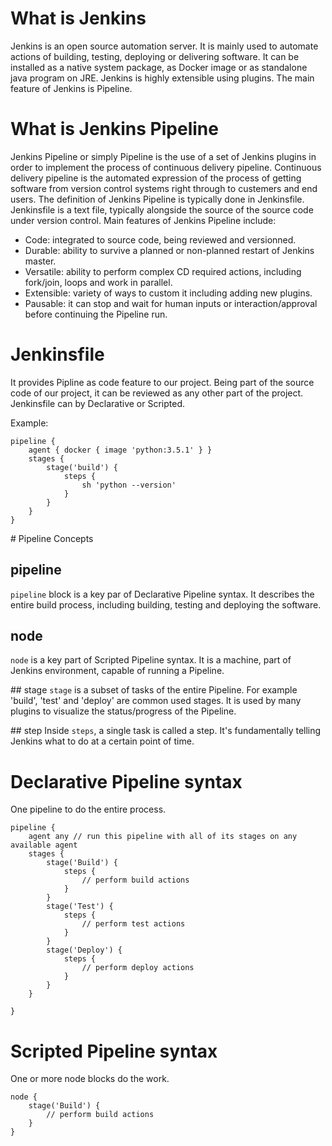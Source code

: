 # What is Jenkins
Jenkins is an open source automation server.
It is mainly used to automate actions of building, testing, deploying or delivering software.
It can be installed as a native system package, as Docker image or as standalone java program on JRE.
Jenkins is highly extensible using plugins.
The main feature of Jenkins is Pipeline.

# What is Jenkins Pipeline
Jenkins Pipeline or simply Pipeline is the use of a set of Jenkins plugins in order to implement the process
of continuous delivery pipeline.
Continuous delivery pipeline is the automated expression of the process of getting software from version control
systems right through to custemers and end users.
The definition of Jenkins Pipeline is typically done in Jenkinsfile.
Jenkinsfile is a text file, typically alongside the source of the source code under version control.
Main features of Jenkins Pipeline include: 
 - Code: integrated to source code, being reviewed and versionned.
 - Durable: ability to survive a planned or non-planned restart of Jenkins master.
 - Versatile: ability to perform complex CD required actions, including fork/join, loops and work in parallel.
 - Extensible: variety of ways to custom it including adding new plugins.
 - Pausable: it can stop and wait for human inputs or interaction/approval before continuing the Pipeline run.

# Jenkinsfile 
It provides Pipline as code feature to our project. Being part of the source code of our project, it can be 
reviewed as any other part of the project.
Jenkinsfile can by Declarative or Scripted.

Example:
```
pipeline {
	agent { docker { image 'python:3.5.1' } }
	stages {
		stage('build') {
			steps {
				sh 'python --version'
			}
		}
	}
}
```

# Pipeline Concepts 

## pipeline
`pipeline` block is a key par of Declarative Pipeline syntax.
It describes the entire build process, including building, testing and deploying the software.
 
## node
`node` is a key part of Scripted Pipeline syntax.
It is a machine, part of Jenkins environment, capable of running a Pipeline.  

## stage
`stage` is a subset of tasks of the entire Pipeline.
For example 'build', 'test' and 'deploy' are common used stages.
It is used by many plugins to visualize the status/progress of the Pipeline.

## step
Inside `steps`, a single task is called a step. It's fundamentally telling Jenkins what to do at a certain point of time.


# Declarative Pipeline syntax

One pipeline to do the entire process.

```
pipeline {
	agent any // run this pipeline with all of its stages on any available agent
	stages {
		stage('Build') {
			steps {
				// perform build actions
			}
		}
		stage('Test') {
			steps {
				// perform test actions
			}
		}
		stage('Deploy') {
			steps {
				// perform deploy actions
			}
		}
	}

}
```

# Scripted Pipeline syntax

One or more node blocks do the work.

```
node {
	stage('Build') {
		// perform build actions
	}
}

```








